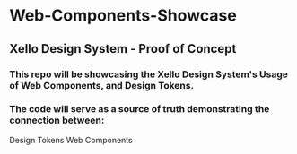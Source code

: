 # Web-Components-Showcase
## Xello Design System - Proof of Concept 


### This repo will be showcasing the Xello Design System's Usage of Web Components, and Design Tokens.

### The code will serve as a source of truth demonstrating the connection between:
Design Tokens
Web Components
